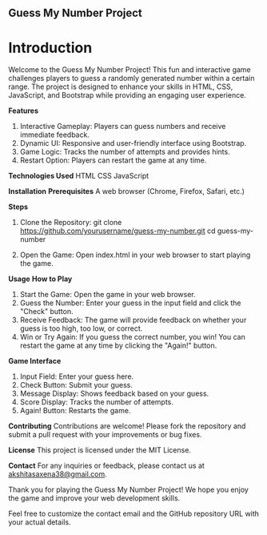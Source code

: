 ## Guess My Number Project
# Introduction
Welcome to the Guess My Number Project! This fun and interactive game challenges players to guess a randomly generated number within a certain range. The project is designed to enhance your skills in HTML, CSS, JavaScript, and Bootstrap while providing an engaging user experience.

**Features**
1. Interactive Gameplay: Players can guess numbers and receive immediate feedback.
2. Dynamic UI: Responsive and user-friendly interface using Bootstrap.
3. Game Logic: Tracks the number of attempts and provides hints.
4. Restart Option: Players can restart the game at any time.
   
**Technologies Used**
HTML
CSS
JavaScript

**Installation**
**Prerequisites**
A web browser (Chrome, Firefox, Safari, etc.)

**Steps**
1. Clone the Repository:
   git clone https://github.com/yourusername/guess-my-number.git
   cd guess-my-number
   
2. Open the Game:
   Open index.html in your web browser to start playing the game.
   
**Usage**
**How to Play**
1. Start the Game: Open the game in your web browser.
2. Guess the Number: Enter your guess in the input field and click the "Check" button.
3. Receive Feedback: The game will provide feedback on whether your guess is too high, too low, or correct.
4. Win or Try Again: If you guess the correct number, you win! You can restart the game at any time by clicking the "Again!" button.
   
**Game Interface**
1. Input Field: Enter your guess here.
2. Check Button: Submit your guess.
3. Message Display: Shows feedback based on your guess.
4. Score Display: Tracks the number of attempts.
5. Again! Button: Restarts the game.

**Contributing**
Contributions are welcome! Please fork the repository and submit a pull request with your improvements or bug fixes.

**License**
This project is licensed under the MIT License.

**Contact**
For any inquiries or feedback, please contact us at akshitasaxena38@gmail.com.

Thank you for playing the Guess My Number Project! We hope you enjoy the game and improve your web development skills.

Feel free to customize the contact email and the GitHub repository URL with your actual details.
